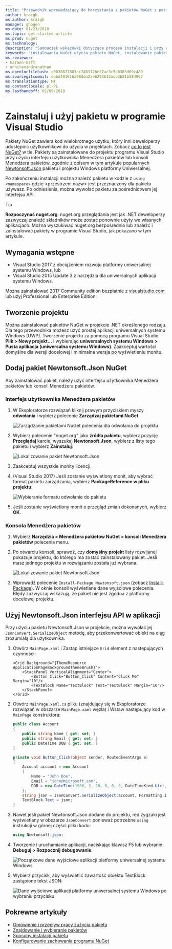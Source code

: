 ```yaml
---
title: "Przewodnik wprowadzający do korzystania z pakietów NuGet z poziomu programu Visual Studio | Dokumentacja firmy Microsoft"
author: kraigb
ms.author: kraigb
manager: ghogen
ms.date: 01/23/2018
ms.topic: get-started-article
ms.prod: nuget
ms.technology: 
description: "Samouczek wskazówki dotyczące procesu instalacji i przy użyciu pakietu NuGet w projekcie programu Visual Studio."
keywords: "instalowania NuGet użycia pakietu NuGet, instalowanie pakietów NuGet, odwołania do pakietu NuGet, za pomocą pakietów NuGet"
ms.reviewer:
- karann-msft
- unniravindranathan
ms.openlocfilehash: c0030877803ac7403f26e27ac3c5a0303d69c489
ms.sourcegitcommit: eabd401616a98dda2ae6293612acb3b81b584967
ms.translationtype: MT
ms.contentlocale: pl-PL
ms.lasthandoff: 02/09/2018
---
```

# <a name="install-and-use-a-package-in-visual-studio"></a>Zainstaluj i użyj pakietu w programie Visual Studio

Pakiety NuGet zawiera kod wielokrotnego użytku, który inni deweloperzy udostępnić użytkownikowi do użycia w projektach. Zobacz [co to jest NuGet?](../What-is-NuGet.md) w tle. Pakiety są zainstalowane do projektu programu Visual Studio przy użyciu interfejsu użytkownika Menedżera pakietów lub konsoli Menedżera pakietów, zgodnie z opisem w tym artykule popularnych [Newtonsoft.Json](https://www.nuget.org/packages/Newtonsoft.Json/) pakietu i projektu Windows platformy Uniwersalnej.

Po zakończeniu instalacji można znaleźć pakietu w kodzie z `using <namespace>` gdzie \<przestrzeni nazw\> jest przeznaczony dla pakietu używasz. Po odniesienia, można wywołać pakietu za pośrednictwem jej interfejsu API.

> [!Tip]
> **Rozpoczynać nuget.org**: nuget.org przeglądania jest jak .NET deweloperzy zazwyczaj znaleźć składników może zostać ponownie użyty we własnych aplikacjach. Można wyszukiwać nuget.org bezpośrednio lub znaleźć i zainstalować pakiety w programie Visual Studio, jak pokazano w tym artykule.

## <a name="pre-requisites"></a>Wymagania wstępne

- Visual Studio 2017 z obciążeniem rozwoju platformy uniwersalnej systemu Windows, lub
- Visual Studio 2015 Update 3 z narzędzia dla uniwersalnych aplikacji systemu Windows.

Można zainstalować 2017 Community edition bezpłatnie z [visualstudio.com](https://www.visualstudio.com/) lub użyj Professional lub Enterprise Edition.

## <a name="create-a-project"></a>Tworzenie projektu

Można zainstalować pakietów NuGet w projekcie .NET określonego rodzaju. Dla tego przewodnika możesz użyć prostej aplikacji uniwersalnych systemu Windows (UWP). Tworzenie projektu za pomocą programu Visual Studio **Plik > Nowy projekt...**  i wybierając **uniwersalnych systemu Windows > Pusta aplikacja (uniwersalna systemu Windows)**. Zaakceptuj wartości domyślne dla wersji docelowej i minimalna wersja po wyświetleniu monitu.

## <a name="add-the-newtonsoftjson-nuget-package"></a>Dodaj pakiet Newtonsoft.Json NuGet

Aby zainstalować pakiet, należy użyć interfejsu użytkownika Menedżera pakietów lub konsoli Menedżera pakietów.

### <a name="package-manager-ui"></a>Interfejs użytkownika Menedżera pakietów

1. W Eksploratorze rozwiązań kliknij prawym przyciskiem myszy **odwołania** i wybierz polecenie **Zarządzaj pakietami NuGet**.

    ![Zarządzanie pakietami NuGet polecenia dla odwołania do projektu](media/QS_Use-02-ManageNuGetPackages.png)

1. Wybierz polecenie "nuget.org" jako **źródła pakietu**, wybierz pozycję **Przeglądaj** karcie, wyszukaj **Newtonsoft.Json**, wybierz z listy tego pakietu i wybierz  **Zainstaluj**:

    ![Lokalizowanie pakiet Newtonsoft.Json](media/QS_Use-03-NewtonsoftJson.png)

1. Zaakceptuj wszystkie monity licencji.

1. (Visual Studio 2017) Jeśli zostanie wyświetlony monit, aby wybrać format pakietu zarządzania, wybierz **PackageReference w pliku projektu**:

    ![Wybieranie formatu odwołanie do pakietu](media/QS_Use-03b-SelectFormat.png)

1. Jeśli zostanie wyświetlony monit o przegląd zmian dokonanych, wybierz **OK**.

### <a name="package-manager-console"></a>Konsola Menedżera pakietów

1. Wybierz **Narzędzia > Menedżera pakietów NuGet > konsoli Menedżera pakietów** polecenia menu.

1. Po otwarciu konsoli, sprawdź, czy **domyślny projekt** listy rozwijanej pokazuje projektu, do którego ma zostać zainstalowany pakiet. Jeśli masz jednego projektu w rozwiązaniu została już wybrana.

    ![Lokalizowanie pakiet Newtonsoft.Json](media/QS_Use-08-Console1.png)

1. Wprowadź polecenie `Install-Package Newtonsoft.json` (zobacz [Install-Package](../tools/ps-ref-install-package.md)). W oknie konsoli wyświetlane dane wyjściowe polecenia. Błędy zazwyczaj wskazują, że pakiet nie jest zgodna z platformy docelowej projektu.

## <a name="use-the-newtonsoftjson-api-in-the-app"></a>Użyj Newtonsoft.Json interfejsu API w aplikacji

Przy użyciu pakietu Newtonsoft.Json w projekcie, można wywołać jej `JsonConvert.SerializeObject` metodę, aby przekonwertować obiekt na ciąg zrozumiałą dla użytkownika.

1. Otwórz `MainPage.xaml` i Zastąp istniejące `Grid` element z następujących czynności:

    ```xaml
    <Grid Background="{ThemeResource ApplicationPageBackgroundThemeBrush}">
        <StackPanel VerticalAlignment="Center">
            <Button Click="Button_Click" Content="Click Me" Margin="10"/>
            <TextBlock Name="TextBlock" Text="TextBlock" Margin="10"/>
        </StackPanel>
    </Grid>
    ```

1. Otwórz `MainPage.xaml.cs` pliku (znajdujący się w Eksploratorze rozwiązań w obszarze `MainPage.xaml` węzła) i Wstaw następujący kod w `MainPage` konstruktora:

    ```cs
    public class Account
    {
        public string Name { get; set; }
        public string Email { get; set; }
        public DateTime DOB { get; set; }
    }

    private void Button_Click(object sender, RoutedEventArgs e)
    {
        Account account = new Account
        {
            Name = "John Doe",
            Email = "john@microsoft.com",
            DOB = new DateTime(1980, 2, 20, 0, 0, 0, DateTimeKind.Utc),
        };
        string json = JsonConvert.SerializeObject(account, Formatting.Indented);
        TextBlock.Text = json;
    }
    ```

1. Nawet jeśli pakiet Newtonsoft.Json dodane do projektu, red zygzaki jest wyświetlany w obszarze `JsonConvert` ponieważ potrzebne `using` instrukcji w górnej części pliku kodu:

    ```cs
    using Newtonsoft.json;
    ```

1. Tworzenie i uruchamianie aplikacji, naciskając klawisz F5 lub wybranie **Debuguj > Rozpocznij debugowanie**:

    ![Początkowe dane wyjściowe aplikacji platformy uniwersalnej systemu Windows](media/QS_Use-06-AppStart.png)

1. Wybierz przycisk, aby wyświetlić zawartość obiektu TextBlock zastąpione tekst JSON:

    ![Dane wyjściowe aplikacji platformy uniwersalnej systemu Windows po wybraniu przycisku](media/QS_Use-07-AppEnd.png)

## <a name="related-articles"></a>Pokrewne artykuły

- [Omówienie i przepływ pracy zużycia pakietu](../consume-packages/overview-and-workflow.md)
- [Znajdowanie i wybieranie pakietów](../consume-packages/finding-and-choosing-packages.md)
- [Sposoby instalacji pakietu](../consume-packages/ways-to-install-a-package.md)
- [Konfigurowanie zachowania programu NuGet](../consume-packages/configuring-nuget-behavior.md)
